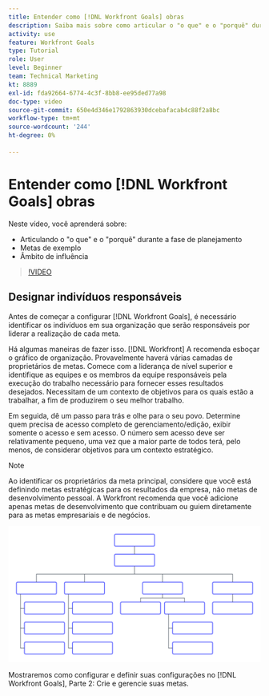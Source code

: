 ```yaml
---
title: Entender como [!DNL Workfront Goals] obras
description: Saiba mais sobre como articular o "o que" e o "porquê" durante a fase de planejamento, objetivos de exemplo e escopo de influência.
activity: use
feature: Workfront Goals
type: Tutorial
role: User
level: Beginner
team: Technical Marketing
kt: 8889
exl-id: fda92664-6774-4c3f-8bb8-ee95ded77a98
doc-type: video
source-git-commit: 650e4d346e1792863930dcebafacab4c88f2a8bc
workflow-type: tm+mt
source-wordcount: '244'
ht-degree: 0%

---
```


# Entender como [!DNL Workfront Goals] obras

Neste vídeo, você aprenderá sobre:

* Articulando o &quot;o que&quot; e o &quot;porquê&quot; durante a fase de planejamento
* Metas de exemplo
* Âmbito de influência

>[!VIDEO](https://video.tv.adobe.com/v/335183/?quality=12&learn=on)

## Designar indivíduos responsáveis

Antes de começar a configurar [!DNL Workfront Goals], é necessário identificar os indivíduos em sua organização que serão responsáveis por liderar a realização de cada meta.

Há algumas maneiras de fazer isso. [!DNL Workfront] A recomenda esboçar o gráfico de organização. Provavelmente haverá várias camadas de proprietários de metas. Comece com a liderança de nível superior e identifique as equipes e os membros da equipe responsáveis pela execução do trabalho necessário para fornecer esses resultados desejados. Necessitam de um contexto de objetivos para os quais estão a trabalhar, a fim de produzirem o seu melhor trabalho.

Em seguida, dê um passo para trás e olhe para o seu povo. Determine quem precisa de acesso completo de gerenciamento/edição, exibir somente o acesso e sem acesso. O número sem acesso deve ser relativamente pequeno, uma vez que a maior parte de todos terá, pelo menos, de considerar objetivos para um contexto estratégico.

>[!NOTE]
>
>Ao identificar os proprietários da meta principal, considere que você está definindo metas estratégicas para os resultados da empresa, não metas de desenvolvimento pessoal. A Workfront recomenda que você adicione apenas metas de desenvolvimento que contribuam ou guiem diretamente para as metas empresariais e de negócios.

![Gráfico de org em branco](assets/01-workfront-goals-blank-org-chart.png)

Mostraremos como configurar e definir suas configurações no [!DNL Workfront Goals], Parte 2: Crie e gerencie suas metas.

<!--
URL for part 2 reference above
-->
